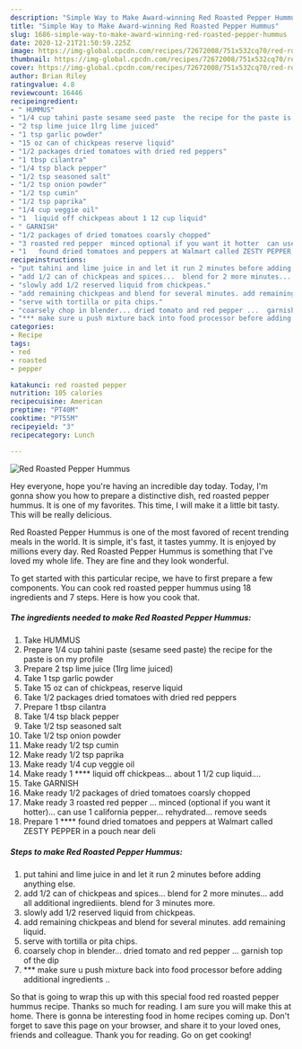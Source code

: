 ```yaml
---
description: "Simple Way to Make Award-winning Red Roasted Pepper Hummus"
title: "Simple Way to Make Award-winning Red Roasted Pepper Hummus"
slug: 1686-simple-way-to-make-award-winning-red-roasted-pepper-hummus
date: 2020-12-21T21:50:59.225Z
image: https://img-global.cpcdn.com/recipes/72672008/751x532cq70/red-roasted-pepper-hummus-recipe-main-photo.jpg
thumbnail: https://img-global.cpcdn.com/recipes/72672008/751x532cq70/red-roasted-pepper-hummus-recipe-main-photo.jpg
cover: https://img-global.cpcdn.com/recipes/72672008/751x532cq70/red-roasted-pepper-hummus-recipe-main-photo.jpg
author: Brian Riley
ratingvalue: 4.8
reviewcount: 16446
recipeingredient:
- " HUMMUS"
- "1/4 cup tahini paste sesame seed paste  the recipe for the paste is on my profile"
- "2 tsp lime juice 1lrg lime juiced"
- "1 tsp garlic powder"
- "15 oz can of chickpeas reserve liquid"
- "1/2 packages dried tomatoes with dried red peppers"
- "1 tbsp cilantra"
- "1/4 tsp black pepper"
- "1/2 tsp seasoned salt"
- "1/2 tsp onion powder"
- "1/2 tsp cumin"
- "1/2 tsp paprika"
- "1/4 cup veggie oil"
- "1  liquid off chickpeas about 1 12 cup liquid"
- " GARNISH"
- "1/2 packages of dried tomatoes coarsly chopped"
- "3 roasted red pepper  minced optional if you want it hotter  can use 1 california pepper rehydrated remove seeds"
- "1   found dried tomatoes and peppers at Walmart called ZESTY PEPPER in a pouch near deli"
recipeinstructions:
- "put tahini and lime juice in and let it run 2 minutes before adding anything else."
- "add 1/2 can of chickpeas and spices...  blend for 2 more minutes... add all additional ingrediients.  blend for 3 minutes more."
- "slowly add 1/2 reserved liquid from chickpeas."
- "add remaining chickpeas and blend for several minutes. add remaining liquid."
- "serve with tortilla or pita chips."
- "coarsely chop in blender... dried tomato and red pepper ...  garnish top of the dip"
- "*** make sure u push mixture back into food processor before adding additional ingredients .."
categories:
- Recipe
tags:
- red
- roasted
- pepper

katakunci: red roasted pepper 
nutrition: 105 calories
recipecuisine: American
preptime: "PT40M"
cooktime: "PT55M"
recipeyield: "3"
recipecategory: Lunch

---
```



![Red Roasted Pepper Hummus](https://img-global.cpcdn.com/recipes/72672008/751x532cq70/red-roasted-pepper-hummus-recipe-main-photo.jpg)

Hey everyone, hope you're having an incredible day today. Today, I'm gonna show you how to prepare a distinctive dish, red roasted pepper hummus. It is one of my favorites. This time, I will make it a little bit tasty. This will be really delicious.

Red Roasted Pepper Hummus is one of the most favored of recent trending meals in the world. It is simple, it's fast, it tastes yummy. It is enjoyed by millions every day. Red Roasted Pepper Hummus is something that I've loved my whole life. They are fine and they look wonderful.




To get started with this particular recipe, we have to first prepare a few components. You can cook red roasted pepper hummus using 18 ingredients and 7 steps. Here is how you cook that.

<!--inarticleads1-->

##### The ingredients needed to make Red Roasted Pepper Hummus:

1. Take  HUMMUS
1. Prepare 1/4 cup tahini paste (sesame seed paste)  the recipe for the paste is on my profile
1. Prepare 2 tsp lime juice (1lrg lime juiced)
1. Take 1 tsp garlic powder
1. Take 15 oz can of chickpeas, reserve liquid
1. Take 1/2 packages dried tomatoes with dried red peppers
1. Prepare 1 tbsp cilantra
1. Take 1/4 tsp black pepper
1. Take 1/2 tsp seasoned salt
1. Take 1/2 tsp onion powder
1. Make ready 1/2 tsp cumin
1. Make ready 1/2 tsp paprika
1. Make ready 1/4 cup veggie oil
1. Make ready 1 **** liquid off chickpeas... about 1 1/2 cup liquid....
1. Take  GARNISH
1. Make ready 1/2 packages of dried tomatoes coarsly chopped
1. Make ready 3 roasted red pepper ... minced (optional if you want it hotter)...  can use 1 california pepper... rehydrated... remove seeds
1. Prepare 1 ****  found dried tomatoes and peppers at Walmart called ZESTY PEPPER in a pouch near deli




<!--inarticleads2-->

##### Steps to make Red Roasted Pepper Hummus:

1. put tahini and lime juice in and let it run 2 minutes before adding anything else.
1. add 1/2 can of chickpeas and spices...  blend for 2 more minutes... add all additional ingrediients.  blend for 3 minutes more.
1. slowly add 1/2 reserved liquid from chickpeas.
1. add remaining chickpeas and blend for several minutes. add remaining liquid.
1. serve with tortilla or pita chips.
1. coarsely chop in blender... dried tomato and red pepper ...  garnish top of the dip
1. *** make sure u push mixture back into food processor before adding additional ingredients ..




So that is going to wrap this up with this special food red roasted pepper hummus recipe. Thanks so much for reading. I am sure you will make this at home. There is gonna be interesting food in home recipes coming up. Don't forget to save this page on your browser, and share it to your loved ones, friends and colleague. Thank you for reading. Go on get cooking!
